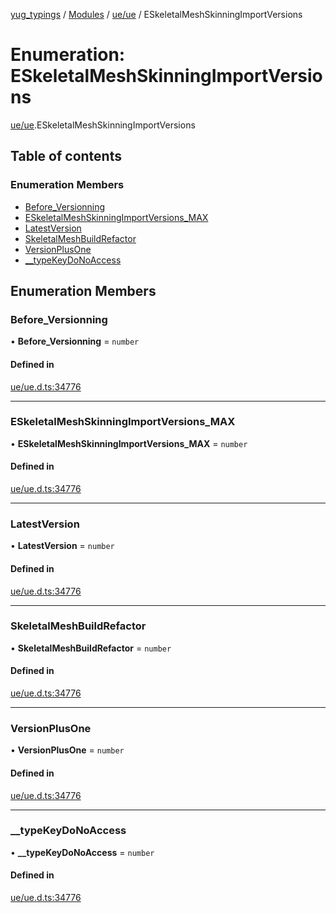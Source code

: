 [yug_typings](../README.md) / [Modules](../modules.md) / [ue/ue](../modules/ue_ue.md) / ESkeletalMeshSkinningImportVersions

# Enumeration: ESkeletalMeshSkinningImportVersions

[ue/ue](../modules/ue_ue.md).ESkeletalMeshSkinningImportVersions

## Table of contents

### Enumeration Members

- [Before\_Versionning](ue_ue.ESkeletalMeshSkinningImportVersions.md#before_versionning)
- [ESkeletalMeshSkinningImportVersions\_MAX](ue_ue.ESkeletalMeshSkinningImportVersions.md#eskeletalmeshskinningimportversions_max)
- [LatestVersion](ue_ue.ESkeletalMeshSkinningImportVersions.md#latestversion)
- [SkeletalMeshBuildRefactor](ue_ue.ESkeletalMeshSkinningImportVersions.md#skeletalmeshbuildrefactor)
- [VersionPlusOne](ue_ue.ESkeletalMeshSkinningImportVersions.md#versionplusone)
- [\_\_typeKeyDoNoAccess](ue_ue.ESkeletalMeshSkinningImportVersions.md#__typekeydonoaccess)

## Enumeration Members

### Before\_Versionning

• **Before\_Versionning** = `number`

#### Defined in

[ue/ue.d.ts:34776](https://github.com/YugMetaverse/yug_typings/blob/b7d9b19/ue/ue.d.ts#L34776)

___

### ESkeletalMeshSkinningImportVersions\_MAX

• **ESkeletalMeshSkinningImportVersions\_MAX** = `number`

#### Defined in

[ue/ue.d.ts:34776](https://github.com/YugMetaverse/yug_typings/blob/b7d9b19/ue/ue.d.ts#L34776)

___

### LatestVersion

• **LatestVersion** = `number`

#### Defined in

[ue/ue.d.ts:34776](https://github.com/YugMetaverse/yug_typings/blob/b7d9b19/ue/ue.d.ts#L34776)

___

### SkeletalMeshBuildRefactor

• **SkeletalMeshBuildRefactor** = `number`

#### Defined in

[ue/ue.d.ts:34776](https://github.com/YugMetaverse/yug_typings/blob/b7d9b19/ue/ue.d.ts#L34776)

___

### VersionPlusOne

• **VersionPlusOne** = `number`

#### Defined in

[ue/ue.d.ts:34776](https://github.com/YugMetaverse/yug_typings/blob/b7d9b19/ue/ue.d.ts#L34776)

___

### \_\_typeKeyDoNoAccess

• **\_\_typeKeyDoNoAccess** = `number`

#### Defined in

[ue/ue.d.ts:34776](https://github.com/YugMetaverse/yug_typings/blob/b7d9b19/ue/ue.d.ts#L34776)
